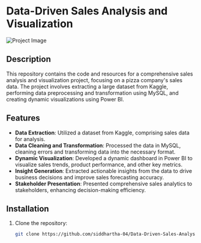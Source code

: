 # Data-Driven Sales Analysis and Visualization

![Project Image](project_image.png)

## Description

This repository contains the code and resources for a comprehensive sales analysis and visualization project, focusing on a pizza company's sales data. The project involves extracting a large dataset from Kaggle, performing data preprocessing and transformation using MySQL, and creating dynamic visualizations using Power BI.

## Features

- **Data Extraction**: Utilized a dataset from Kaggle, comprising sales data for analysis.
- **Data Cleaning and Transformation**: Processed the data in MySQL, cleaning errors and transforming data into the necessary format.
- **Dynamic Visualization**: Developed a dynamic dashboard in Power BI to visualize sales trends, product performance, and other key metrics.
- **Insight Generation**: Extracted actionable insights from the data to drive business decisions and improve sales forecasting accuracy.
- **Stakeholder Presentation**: Presented comprehensive sales analytics to stakeholders, enhancing decision-making efficiency.

## Installation

1. Clone the repository:

   ```bash
   git clone https://github.com/siddhartha-04/Data-Driven-Sales-Analysis-and-Visualization
   ```
